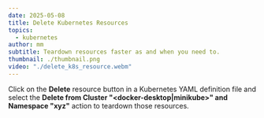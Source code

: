 ```yaml
---
date: 2025-05-08
title: Delete Kubernetes Resources
topics:
  - kubernetes
author: mm
subtitle: Teardown resources faster as and when you need to.
thumbnail: ./thumbnail.png
video: "./delete_k8s_resource.webm"
---
```


Click on the **Delete** resource button in a Kubernetes YAML definition file and select the **Delete from Cluster "<docker-desktop|minikube>" and Namespace "xyz"** action to teardown those resources.
